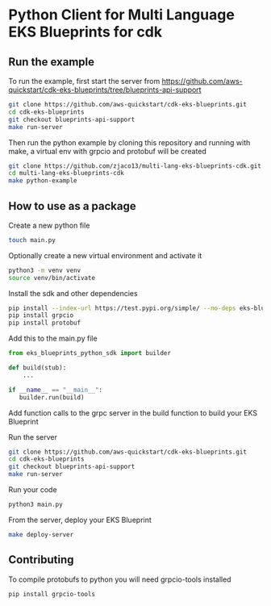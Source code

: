 # Python Client for Multi Language EKS Blueprints for cdk

## Run the example
To run the example, first start the server from https://github.com/aws-quickstart/cdk-eks-blueprints/tree/blueprints-api-support
```bash
git clone https://github.com/aws-quickstart/cdk-eks-blueprints.git
cd cdk-eks-blueprints
git checkout blueprints-api-support
make run-server
```

Then run the python example by cloning this repository and running with make, a virtual env with grpcio and protobuf will be created
```bash
git clone https://github.com/zjaco13/multi-lang-eks-blueprints-cdk.git
cd multi-lang-eks-blueprints-cdk
make python-example
```

## How to use as a package

Create a new python file 
```bash
touch main.py
```

Optionally create a new virtual environment and activate it
```bash
python3 -m venv venv
source venv/bin/activate
```

Install the sdk and other dependencies
```bash
pip install --index-url https://test.pypi.org/simple/ --no-deps eks-blueprints-python-sdk
pip install grpcio
pip install protobuf
```

Add this to the main.py file
```python
from eks_blueprints_python_sdk import builder

def build(stub):
    ...

if __name__ == "__main__":
   builder.run(build) 

```

Add function calls to the grpc server in the build function to build your EKS Blueprint

Run the server
```bash
git clone https://github.com/aws-quickstart/cdk-eks-blueprints.git
cd cdk-eks-blueprints
git checkout blueprints-api-support
make run-server
```

Run your code
```bash
python3 main.py
```

From the server, deploy your EKS Blueprint
```bash
make deploy-server
```

## Contributing

To compile protobufs to python you will need grpcio-tools installed
```bash
pip install grpcio-tools
```



